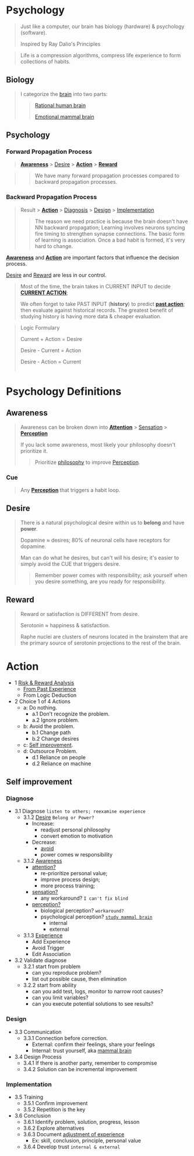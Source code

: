 # Psychology
>
> Just like a computer, our brain has biology (hardware) & psychology (software).
>
> Inspired by Ray Dalio's Principles

> Life is a compression algorithms, compress life experience to form collections of habits.

## Biology
>
> I categorize the [brain](nervous.md#brain) into two parts:
> > [Rational human brain](nervous.md#human-brain)
> >
> > [Emotional mammal brain](nervous.md#mammal-brain)

## Psychology

### Forward Propagation Process

> [**Awareness**](#awareness) > [Desire](#desire) > [**Action**](#action) > [**Reward**](#reward)

> > We have many forward propagation processes compared to backward propagation processes.

### Backward Propagation Process
>
> Result > [**Action**](#action) > [Diagnosis](#diagnose) > [Design](#design) > [Implementation](#implementation)
> > The reason we need practice is because the brain doesn't have NN backward propagation;
> > Learning involves neurons syncing fire timing to strengthen synapse connections. The basic form of learning is association. Once a bad habit is formed, it's very hard to change.

[**Awareness**](#awareness) and [**Action**](#action) are important factors that influence the decision process.

[Desire](#desire) and [Reward](#reward) are less in our control.

> Most of the time, the brain takes in CURRENT INPUT to decide [**CURRENT ACTION**](#action);
>
> We often forget to take PAST INPUT (**history**) to predict [**past action**](#action); then evaluate against historical records. The greatest benefit of studying history is having more data & cheaper evaluation.

> Logic Formulary
>
> Current + Action = Desire
>
> Desire - Current = Action
>
> Desire - Action = Current
</br></br>

# Psychology Definitions

## Awareness
>
> Awareness can be broken down into [**Attention**](./psychology.md#1-attention) > [Sensation](./psychology.md#2-sensation) > [**Perception**](./psychology.md#3-perception)
>
> If you lack some awareness, most likely your philosophy doesn't prioritize it.
> > Prioritize [philosophy](./experience.md#philosophy) to improve [Perception](psychology.md#3-perception).

### Cue
>
> Any [**Perception**](./psychology.md#3-perception) that triggers a habit loop.

## Desire
>
> There is a natural psychological desire within us to **belong** and have **power**.
>
> Dopamine ≈ desires; 80% of neuronal cells have receptors for dopamine.
>
> Man can do what he desires, but can't will his desire; it's easier to simply avoid the CUE that triggers desire.
>
> > Remember power comes with responsibility; ask yourself when you desire something, are you ready for responsibility.

## Reward
>
> Reward or satisfaction is DIFFERENT from desire.
>
> Serotonin ≈ happiness & satisfaction.
>
> Raphe nuclei are clusters of neurons located in the brainstem that are the primary source of serotonin projections to the rest of the brain.

# Action

- 1 [Risk & Reward Analysis](experience.md#risk-reward)
  - [From Past Experience](#experience)
  - From Logic Deduction
- 2 Choice 1 of 4 Actions
  - a: Do nothing.
    - a.1 Don't recognize the problem.
    - a.2 Ignore problem.
  - b: Avoid the problem.
    - b.1 Change path
    - b.2 Change desires
  - c: [Self improvement](#self-improvement).
  - d: Outsource Problem.
    - d.1 Reliance on people
    - d.2 Reliance on machine

## Self improvement

### Diagnose

- 3.1 Diagnose `listen to others; reexamine experience`
  - 3.1.2 [Desire](#desire) `Belong or Power?`
    - Increase:
      - readjust personal philosophy
      - convert emotion to motivation
    - Decrease:
      - [avoid](#evaluation-2-avoid-problem)
      - power comes w responsibility
  - 3.1.2 [Awareness](#awareness)
    - [attention?](psychology.md#1-attention)
      - re-prioritize personal value;
      - improve process design;
      - more process training;
    - [sensation?](psychology.md#2-sensation)
      - any workaround? `I can't fix blind`
    - [perception?](./psychology.md#3-perception)
      - biological perception? `workaround?`
      - psychological perception? [`study mammal brain`](psychology.md#3-perception)
        - internal
        - external
  - 3.1.3 [Experience](psychology.md#4-experience)
    - Add Experience
    - Avoid Trigger
    - Edit Association
- 3.2 Validate diagnose
  - 3.2.1 start from problem
    - can you reproduce problem?
    - list out possible cause, then elimination
  - 3.2.2 start from ability
    - can you add test, logs, monitor to narrow root causes?
    - can you limit variables?
    - can you execute potential solutions to see results?

### Design

- 3.3 Communication
  - 3.3.1 Connection before correction.
    - External: confirm their feelings, share your feelings
    - Internal: trust yourself, aka [mammal brain](nervous.md#mammal-brain)
- 3.4 Design Process
  - 3.4.1 If there is another party, remember to compromise
  - 3.4.2 Solution can be incremental improvement

### Implementation

- 3.5 Training
  - 3.5.1 Confirm improvement
  - 3.5.2 Repetition is the key
- 3.6 Conclusion
  - 3.6.1 Identify problem, solution, progress, lesson
  - 3.6.2 Explore alternatives
  - 3.6.3 Document [adjustment of experience](#experience)
    - Ex: skill, conclusion, principle, personal value
  - 3.6.4 Develop trust `internal & external`
